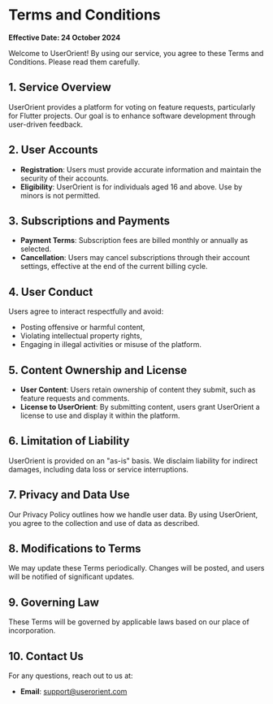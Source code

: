 # Terms and Conditions

**Effective Date: 24 October 2024**

Welcome to UserOrient! By using our service, you agree to these Terms and Conditions. Please read them carefully.

## 1. Service Overview
UserOrient provides a platform for voting on feature requests, particularly for Flutter projects. Our goal is to enhance software development through user-driven feedback.

## 2. User Accounts
- **Registration**: Users must provide accurate information and maintain the security of their accounts.
- **Eligibility**: UserOrient is for individuals aged 16 and above. Use by minors is not permitted.

## 3. Subscriptions and Payments
- **Payment Terms**: Subscription fees are billed monthly or annually as selected.
- **Cancellation**: Users may cancel subscriptions through their account settings, effective at the end of the current billing cycle.

## 4. User Conduct
Users agree to interact respectfully and avoid:
- Posting offensive or harmful content,
- Violating intellectual property rights,
- Engaging in illegal activities or misuse of the platform.

## 5. Content Ownership and License
- **User Content**: Users retain ownership of content they submit, such as feature requests and comments.
- **License to UserOrient**: By submitting content, users grant UserOrient a license to use and display it within the platform.

## 6. Limitation of Liability
UserOrient is provided on an "as-is" basis. We disclaim liability for indirect damages, including data loss or service interruptions.

## 7. Privacy and Data Use
Our Privacy Policy outlines how we handle user data. By using UserOrient, you agree to the collection and use of data as described.

## 8. Modifications to Terms
We may update these Terms periodically. Changes will be posted, and users will be notified of significant updates.

## 9. Governing Law
These Terms will be governed by applicable laws based on our place of incorporation.

## 10. Contact Us
For any questions, reach out to us at:
- **Email**: [support@userorient.com](mailto:support@userorient.com)
